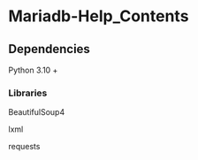 # Mariadb-Help_Contents

## Dependencies
Python 3.10 +

### Libraries
BeautifulSoup4

lxml

requests